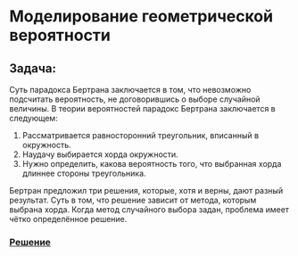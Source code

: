 # Моделирование геометрической вероятности

## Задача:
Суть парадокса Бертрана заключается в том, что невозможно подсчитать вероятность, не договорившись о выборе случайной величины. 
В теории вероятностей парадокс Бертрана заключается в следующем: 
1) Рассматривается равносторонний треугольник, вписанный в окружность. 
2) Наудачу выбирается хорда окружности. 
3) Нужно определить, какова вероятность того, что выбранная хорда длиннее стороны треугольника. 

Бертран предложил три решения, которые, хотя и верны, дают разный результат. Суть в том, что решение зависит от метода, которым выбрана хорда. Когда метод случайного выбора задан, проблема имеет чётко определённое решение.


### [Решение](paradox.ipynb)

